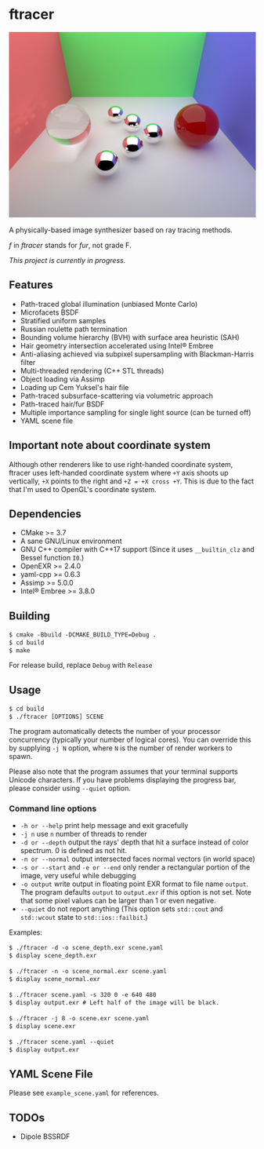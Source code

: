 # ftracer
![Example scene (1024 spp, 4 subpixels)](https://raw.githubusercontent.com/phonxvzf/fur/master/example.jpg)

A physically-based image synthesizer based on ray tracing methods.

_f_ in _ftracer_ stands for _fur_, not grade F.

_This project is currently in progress._

## Features
- Path-traced global illumination (unbiased Monte Carlo)
- Microfacets BSDF
- Stratified uniform samples
- Russian roulette path termination
- Bounding volume hierarchy (BVH) with surface area heuristic (SAH)
- Hair geometry intersection accelerated using Intel® Embree
- Anti-aliasing achieved via subpixel supersampling with Blackman-Harris filter
- Multi-threaded rendering (C++ STL threads)
- Object loading via Assimp
- Loading up Cem Yuksel's hair file
- Path-traced subsurface-scattering via volumetric approach
- Path-traced hair/fur BSDF
- Multiple importance sampling for single light source (can be turned off)
- YAML scene file

## Important note about coordinate system
Although other renderers like to use right-handed coordinate system, ftracer uses left-handed coordinate system where `+Y` axis shoots up vertically, `+X` points to the right and `+Z = +X cross +Y`. This is due to the fact that I'm used to OpenGL's coordinate system.

## Dependencies
- CMake >= 3.7
- A sane GNU/Linux environment
- GNU C++ compiler with C++17 support (Since it uses `__builtin_clz` and Bessel function `I0`.)
- OpenEXR >= 2.4.0
- yaml-cpp >= 0.6.3
- Assimp >= 5.0.0
- Intel® Embree >= 3.8.0

## Building
```
$ cmake -Bbuild -DCMAKE_BUILD_TYPE=Debug .
$ cd build
$ make
```
For release build, replace `Debug` with `Release`

## Usage
```
$ cd build
$ ./ftracer [OPTIONS] SCENE
```
The program automatically detects the number of your processor concurrency (typically your number of logical cores).
You can override this by supplying `-j N` option, where `N` is the number of render workers to spawn.

Please also note that the program assumes that your terminal supports Unicode characters.
If you have problems displaying the progress bar, please consider using `--quiet` option.

### Command line options
- `-h or --help` print help message and exit gracefully
- `-j n` use `n` number of threads to render
- `-d or --depth` output the rays' depth that hit a surface instead of color spectrum. 0 is defined as not hit.
- `-n or --normal` output intersected faces normal vectors (in world space)
- `-s or --start` and `-e or --end` only render a rectangular portion of the image, very useful while debugging
- `-o output` write output in floating point EXR format to file name `output`. The program defaults `output` to `output.exr` if this option is not set. Note that some pixel values can be larger than 1 or even negative.
- `--quiet` do not report anything (This option sets `std::cout` and `std::wcout` state to `std::ios::failbit`.)

Examples:
```shell
$ ./ftracer -d -o scene_depth.exr scene.yaml
$ display scene_depth.exr

$ ./ftracer -n -o scene_normal.exr scene.yaml
$ display scene_normal.exr

$ ./ftracer scene.yaml -s 320 0 -e 640 480
$ display output.exr # Left half of the image will be black.

$ ./ftracer -j 8 -o scene.exr scene.yaml
$ display scene.exr

$ ./ftracer scene.yaml --quiet
$ display output.exr
```

## YAML Scene File
Please see `example_scene.yaml` for references.

## TODOs
- Dipole BSSRDF

